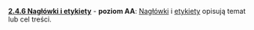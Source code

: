 [**2.4.6 Nagłówki i etykiety**](https://wcag.lepszyweb.pl/#headings-and-labels) - **poziom AA**: <a href="#" data-toggle="tooltip" data-original-title="{{site.data.glossary.naglowek | strip_html | replace: '*', ''}}">Nagłówki</a> i <a href="#" data-toggle="tooltip" data-original-title="{{site.data.glossary.etykieta | strip_html | replace: '*', ''}}">etykiety</a> opisują temat lub cel treści.


